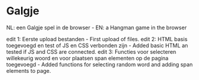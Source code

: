 # Galgje
NL: een Galgje spel in de browser - EN: a Hangman game in the browser

edit 1: Eerste upload bestanden - First upload of files.
edit 2: HTML basis toegevoegd en test of JS en CSS verbonden zijn - Added basic HTML an tested if JS and CSS are connected.
edit 3: Functies voor selecteren willekeurig woord en voor plaatsen span elementen op de pagina toegevoegd - Added functions for selecting random word and adding span elements to page.
